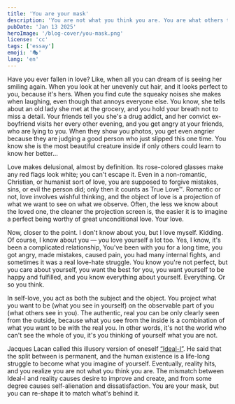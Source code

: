 ```yaml
---
title: 'You are your mask'
description: 'You are not what you think you are. You are what others think you are.'
pubDate: 'Jan 13 2025'
heroImage: '/blog-cover/you-mask.png'
license: 'cc'
tags: ['essay']
emoji: '🎭'
lang: 'en'
---
```


Have you ever fallen in love? Like, when all you can dream of is seeing her smiling again. When you look at her unevenly cut hair, and it looks perfect to you, because it's hers. When you find cute the squeaky noises she makes when laughing, even though that annoys everyone else. You know, she tells about an old lady she met at the grocery, and you hold your breath not to miss a detail. Your friends tell you she's a drug addict, and her convict ex-boyfriend visits her every other evening, and you get angry at your friends, who are lying to you. When they show you photos, you get even angrier because they are judging a good person who just slipped this one time. You know she is the most beautiful creature inside if only others could learn to know her better…

Love makes delusional, almost by definition. Its rose-colored glasses make any red flags look white; you can't escape it. Even in a non-romantic, Christian, or humanist sort of love, you are supposed to forgive mistakes, sins, or evil the person did; only then it counts as True Love™. Romantic or not, love involves wishful thinking, and the object of love is a projection of what we want to see on what we observe. Often, the less we know about the loved one, the cleaner the projection screen is, the easier it is to imagine a perfect being worthy of great unconditional love. Your love.

Now, closer to the point. I don't know about you, but I love myself. Kidding. Of course, I know about you — you love yourself a lot too. Yes, I know, it's been a complicated relationship, You've been with you for a long time, you got angry, made mistakes, caused pain, you had many internal fights, and sometimes it was a real love-hate struggle. You know you're not perfect, but you care about yourself, you want the best for you, you want yourself to be happy and fulfilled, and you know everything about yourself. Everything. Or so you think.

In self-love, you act as both the subject and the object. You project what you want to be (what you see in yourself) on the observable part of you (what others see in you). The authentic, real _you_ can be only clearly seen from the outside, because what you see from the inside is a combination of what you want to be with the real you. In other words, it's not the world who can't see the whole of you, it's you thinking of yourself what you are not.

Jacques Lacan called this illusory version of oneself [“Ideal-I”](https://www.english.hawaii.edu/criticalink/lacan/terms/ideal.html). He said that the split between is permanent, and the human existence is a life-long struggle to become what you imagine of yourself. Eventually, reality hits, and you realize you are not what you think you are. The mismatch between Ideal-I and reality causes desire to improve and create, and from some degree causes self-alienation and dissatisfaction. You are your mask, but you can re-shape it to match what's behind it.

